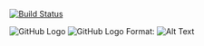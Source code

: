 [![Build Status](https://travis-ci.com/igorpejic/bin-pack.svg?branch=master)](https://travis-ci.com/igorpejic/bin-pack)

![GitHub Logo](/viz/Figure_1-1.png)
![GitHub Logo](/viz/model.png)
Format: ![Alt Text](url)
